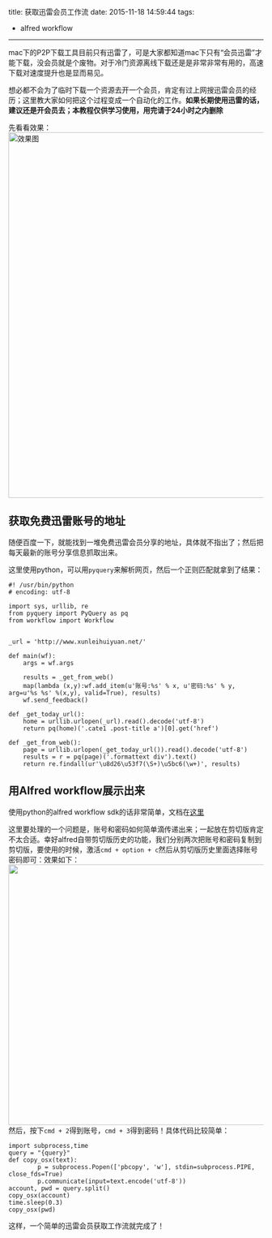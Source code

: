title: 获取迅雷会员工作流
date: 2015-11-18 14:59:44
tags:
- alfred workflow
---

mac下的P2P下载工具目前只有迅雷了，可是大家都知道mac下只有“会员迅雷”才能下载，没会员就是个废物。对于冷门资源离线下载还是是非常非常有用的，高速下载对速度提升也是显而易见。

想必都不会为了临时下载一个资源去开一个会员，肯定有过上网搜迅雷会员的经历；这里教大家如何把这个过程变成一个自动化的工作。**如果长期使用迅雷的话，建议还是开会员去；本教程仅供学习使用，用完请于24小时之内删除**

先看看效果：
<img src="http://7sbqce.com1.z0.glb.clouddn.com/markdownxunleivip.gif" alt='效果图' width="721" />

<!--more -->
## 获取免费迅雷账号的地址
随便百度一下，就能找到一堆免费迅雷会员分享的地址，具体就不指出了；然后把每天最新的账号分享信息抓取出来。

这里使用python，可以用`pyquery`来解析网页，然后一个正则匹配就拿到了结果：
```
#! /usr/bin/python
# encoding: utf-8

import sys, urllib, re
from pyquery import PyQuery as pq
from workflow import Workflow


_url = 'http://www.xunleihuiyuan.net/'

def main(wf):
    args = wf.args

    results = _get_from_web()
    map(lambda (x,y):wf.add_item(u'账号:%s' % x, u'密码:%s' % y, arg=u'%s %s' %(x,y), valid=True), results)
    wf.send_feedback()

def _get_today_url():
    home = urllib.urlopen(_url).read().decode('utf-8')
    return pq(home)('.cate1 .post-title a')[0].get('href')

def _get_from_web():
    page = urllib.urlopen(_get_today_url()).read().decode('utf-8')
    results = r = pq(page)('.formattext div').text()
    return re.findall(ur'\u8d26\u53f7(\S+)\u5bc6(\w+)', results)
```

## 用Alfred workflow展示出来
使用python的alfred workflow sdk的话非常简单，文档在[这里](http://alfredworkflow.readthedocs.org/en/develop/index.html)

这里要处理的一个问题是，账号和密码如何简单滴传递出来；一起放在剪切版肯定不太合适。幸好alfred自带剪切版历史的功能，我们分别两次把账号和密码复制到剪切版，要使用的时候，激活`cmd + option + c`然后从剪切版历史里面选择账号密码即可：效果如下：
<img src="http://7sbqce.com1.z0.glb.clouddn.com/test/1447827801109.png" width="514"/>
然后，按下`cmd + 2`得到账号，`cmd + 3`得到密码！具体代码比较简单：
```
import subprocess,time
query = "{query}"
def copy_osx(text):
        p = subprocess.Popen(['pbcopy', 'w'], stdin=subprocess.PIPE, close_fds=True)
        p.communicate(input=text.encode('utf-8'))
account, pwd = query.split()
copy_osx(account)
time.sleep(0.3)
copy_osx(pwd)
```

这样，一个简单的迅雷会员获取工作流就完成了！


